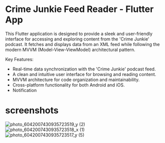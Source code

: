 # Crime Junkie Feed Reader - Flutter App

This Flutter application is designed to provide a sleek and user-friendly interface for accessing and exploring content from the 'Crime Junkie' podcast. It fetches and displays data from an XML feed while following the modern MVVM (Model-View-ViewModel) architectural pattern.

Key Features:

- Real-time data synchronization with the 'Crime Junkie' podcast feed.
- A clean and intuitive user interface for browsing and reading content.
- MVVM architecture for code organization and maintainability.
- Cross-platform functionality for both Android and iOS.
- Notification
# screenshots
![photo_6042007430935723519_y (2)](https://github.com/Kamal02D/crime_junckie_flutter-/assets/96614260/4588a7e0-a9fd-4471-a5ea-87d0599dd3ac)
![photo_6042007430935723518_x (1)](https://github.com/Kamal02D/crime_junckie_flutter-/assets/96614260/c03c033a-858f-4694-8430-8e5bca2f9a46)
![photo_6042007430935723517_y (5)](https://github.com/Kamal02D/crime_junckie_flutter-/assets/96614260/871e4d7c-7fb2-442f-a9bf-a2fea4ef9e9e)
